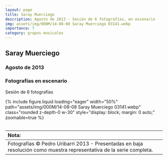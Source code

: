 ```yaml
---
layout: page
title: Saray Muerciego 
description: Agosto de 2013 - Sesión de 6 fotografías, en escenario
img: assets/img/000M/14-08-08 Saray Muerciego 03141.webp
importance: 7
category: grupos musicales
---
```


## Saray Muerciego 
### Agosto de 2013
### Fotografías en escenario
Sesión de 6 fotografías

<div class="text-center">
{% include figure.liquid loading="eager" width="50%" path="assets/img/000M/14-08-08 Saray Muerciego 03141.webp" class="rounded z-depth-0 w-30" style="display: block; margin: 0 auto;" zoomable=true %}   
</div>
<br>

|Nota:|
| :----------- | 
| Fotografías © Pedro Uribarri 2013 - Presentadas en baja resolución como muestra representativa de la serie completa.|